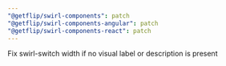 ```yaml
---
"@getflip/swirl-components": patch
"@getflip/swirl-components-angular": patch
"@getflip/swirl-components-react": patch
---
```


Fix swirl-switch width if no visual label or description is present

